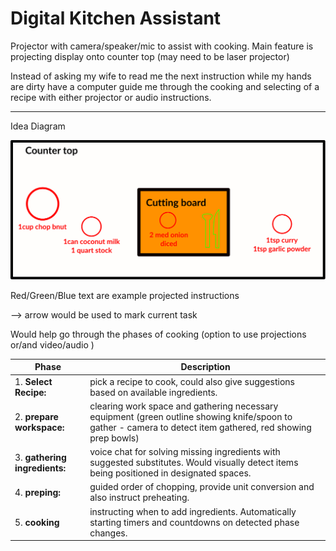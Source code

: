 # Digital Kitchen Assistant

Projector with camera/speaker/mic to assist with cooking. Main feature is projecting display onto counter top (may need to be laser projector)

Instead of asking my wife to read me the next instruction while my hands are dirty have a computer guide me through the cooking and selecting of a recipe with either projector or audio instructions.

---

Idea Diagram

![project Diagram](./dka.svg)

Red/Green/Blue text are example projected instructions

--> arrow would be used to mark current task

Would help go through the phases of cooking (option to use projections or/and video/audio )

| Phase                         | Description                                                                                                                                                  |
| ----------------------------- | ------------------------------------------------------------------------------------------------------------------------------------------------------------ |
| 1. **Select Recipe:**         | pick a recipe to cook, could also give suggestions based on available ingredients.                                                                           |
| 2. **prepare workspace:**     | clearing work space and gathering necessary equipment (green outline showing knife/spoon to gather - camera to detect item gathered, red showing prep bowls) |
| 3. **gathering ingredients:** | voice chat for solving missing ingredients with suggested substitutes. Would visually detect items being positioned in designated spaces.                    |
| 4. **preping:**               | guided order of chopping, provide unit conversion and also instruct preheating.                                                                              |
| 5. **cooking**                | instructing when to add ingredients. Automatically starting timers and countdowns on detected phase changes.                                                 |
